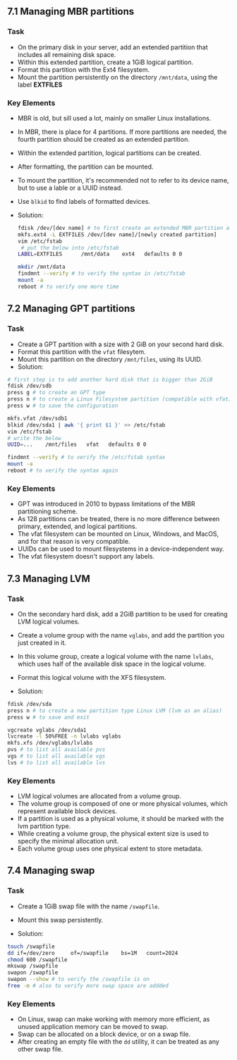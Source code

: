 ## 7.1 Managing MBR partitions
### Task
- On the primary disk in your server, add an extended partition that includes all remaining disk space.
- Within this extended partition, create a 1GiB logical partition.
- Format this partition with the Ext4 filesystem.
- Mount the partition persistently on the directory `/mnt/data`, using the label **EXTFILES**

### Key Elements
- MBR is old, but sill used a lot, mainly on smaller Linux installations.
- In MBR, there is place for 4 partitions. If more partitions are needed, the fourth partition should be created as an extended partition.
- Within the extended partition, logical partitions can be created.
- After formatting, the partition can be mounted.
- To mount the partition, it's recommended not to refer to its device name, but to use a lable or a UUID instead.
- Use `blkid` to find labels of formatted devices.

- Solution:
    ```bash
    fdisk /dev/[dev name] # to first create an extended MBR partition and then create a new logical partition
    mkfs.ext4 -L EXTFILES /dev/[dev name]/[newly created partition]
    vim /etc/fstab
     # put the below into /etc/fstab
    LABEL=EXTFILES      /mnt/data    ext4   defaults 0 0

    mkdir /mnt/data
    findmnt --verify # to verify the syntax in /etc/fstab
    mount -a
    reboot # to verify one more time
    ```

## 7.2 Managing GPT partitions
### Task
- Create a GPT partition with a size with 2 GiB on your second hard disk.
- Format this partition with the `vfat` filesytem.
- Mount this partition on the directory `/mnt/files`, using its UUID.
- Solution:

```bash
# first step is to add another hard disk that is bigger than 2GiB
fdisk /dev/sdb 
press g # to create an GPT type
press n # to create a Linux Filesystem partition (compatible with vfat)
press w # to save the configuration

mkfs.vfat /dev/sdb1
blkid /dev/sda1 | awk '{ print $1 }' >> /etc/fstab
vim /etc/fstab 
# write the below
UUID=...    /mnt/files   vfat   defaults 0 0

findmnt --verify # to verify the /etc/fstab syntax
mount -a 
reboot # to verify the syntax again
```

### Key Elements
- GPT was introduced in 2010 to bypass limitations of the MBR partitioning scheme.
- As 128 partitions can be treated, there is no more difference between primary, extended, and logical partitions.
- The vfat filesystem can be mounted on Linux, Windows, and MacOS, and for that reason is very compatible.
- UUIDs can be used to mount filesystems in a device-independent way.
- The vfat filesystem doesn't support any labels.

## 7.3 Managing LVM
### Task
- On the secondary hard disk, add a 2GiB partition to be used for creating LVM logical volumes.
- Create a volume group with the name `vglabs`, and add the partition you just created in it.
- In this volume group, create a logical volume with the name `lvlabs`, which uses half of the available disk space in the logical volume.
- Format this logical volume with the XFS filesystem.

- Solution:
```bash
fdisk /dev/sda
press n # to create a new partition type Linux LVM (lvm as an alias)
press w # to save and exit

vgcreate vglabs /dev/sda1
lvcreate -l 50%FREE -n lvlabs vglabs
mkfs.xfs /dev/vglabs/lvlabs
pvs # to list all available pvs
vgs # to list all available vgs
lvs # to list all available lvs
```

### Key Elements
- LVM logical volumes are allocated from a volume group.
- The volume group is composed of one or more physical volumes, which represent available block devices.
- If a partition is used as a physical volume, it should be marked with the lvm partition type.
- While creating a volume group, the physical extent size is used to specify the minimal allocation unit.
- Each volume group uses one physical extent to store metadata.

## 7.4 Managing swap
### Task
- Create a 1GiB swap file with the name `/swapfile`.
- Mount this swap persistently.

- Solution:
```bash
touch /swapfile
dd if=/dev/zero     of=/swapfile    bs=1M   count=2024
chmod 600 /swapfile
mkswap /swapfile
swapon /swapfile
swapon --show # to verify the /swapfile is on
free -m # also to verify more swap space are addded
```

### Key Elements
- On Linux, swap can make working with memory more efficient, as unused application memory can be moved to swap.
- Swap can be allocated on a block device, or on a swap file.
- After creating an empty file with the `dd` utility, it can be treated as any other swap file.